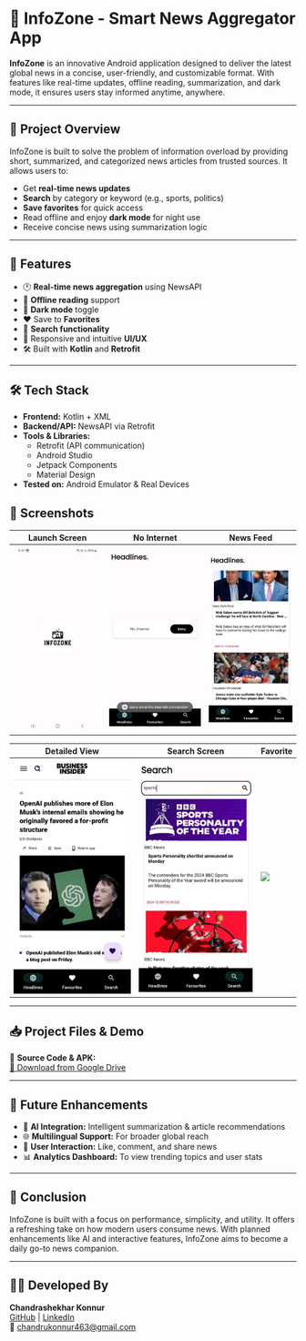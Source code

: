 # 📱 InfoZone - Smart News Aggregator App

**InfoZone** is an innovative Android application designed to deliver the latest global news in a concise, user-friendly, and customizable format. With features like real-time updates, offline reading, summarization, and dark mode, it ensures users stay informed anytime, anywhere.

---

## 📰 Project Overview

InfoZone is built to solve the problem of information overload by providing short, summarized, and categorized news articles from trusted sources. It allows users to:

- Get **real-time news updates**
- **Search** by category or keyword (e.g., sports, politics)
- **Save favorites** for quick access
- Read offline and enjoy **dark mode** for night use
- Receive concise news using summarization logic

---

## 🚀 Features

- 🕐 **Real-time news aggregation** using NewsAPI
- 📲 **Offline reading** support
- 🌙 **Dark mode** toggle
- ❤️ Save to **Favorites**
- 🔎 **Search functionality**
- 📱 Responsive and intuitive **UI/UX**
- 🛠️ Built with **Kotlin** and **Retrofit**

---

## 🛠️ Tech Stack

- **Frontend:** Kotlin + XML
- **Backend/API:** NewsAPI via Retrofit
- **Tools & Libraries:**  
  - Retrofit (API communication)  
  - Android Studio  
  - Jetpack Components  
  - Material Design  
- **Tested on:** Android Emulator & Real Devices


## 📸 Screenshots

| Launch Screen | No Internet | News Feed |
|---------------|-------------|-----------|
| ![](./screenshots/logo.png) | ![](./screenshots/no_internet.png) | ![](./screenshots/news_feed.png) |

| Detailed View | Search Screen | Favorite |
|---------------|----------------|----------|
| ![](./screenshots/detail.png) | ![](./screenshots/search.png) | ![](./screenshots/favorite.png) |


---

## 📥 Project Files & Demo

🔗 **Source Code & APK:**  
[📂 Download from Google Drive](https://drive.google.com/drive/folders/1_mrmTYb3e6XH0AGFXLXYPGjOyrAt12jc?usp=drive_link)

---

## 🔮 Future Enhancements

- 🤖 **AI Integration:** Intelligent summarization & article recommendations
- 🌐 **Multilingual Support:** For broader global reach
- 💬 **User Interaction:** Like, comment, and share news
- 📊 **Analytics Dashboard:** To view trending topics and user stats

---

## 📌 Conclusion

InfoZone is built with a focus on performance, simplicity, and utility. It offers a refreshing take on how modern users consume news. With planned enhancements like AI and interactive features, InfoZone aims to become a daily go-to news companion.

---

## 👨‍💻 Developed By

**Chandrashekhar Konnur**  
[GitHub](https://github.com/chandrukonnur) | [LinkedIn](https://www.linkedin.com/in/chandru-konnur-151231306/)  
📧 chandrukonnur463@gmail.com
